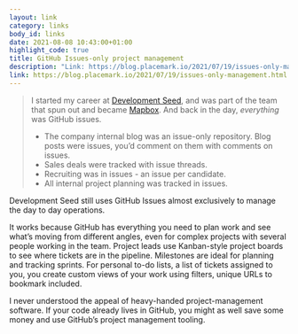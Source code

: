 ```yaml
---
layout: link
category: links
body_id: links
date: 2021-08-08 10:43:00+01:00
highlight_code: true
title: GitHub Issues-only project management
description: "Link: https://blog.placemark.io/2021/07/19/issues-only-management.html"
link: https://blog.placemark.io/2021/07/19/issues-only-management.html
---
```


> I started my career at  [Development Seed](https://developmentseed.org/), and was part of the team that spun out and became  [Mapbox](https://www.mapbox.com/). And back in the day, *everything* was GitHub issues.
> * The company internal blog was an issue-only repository. Blog posts were issues, you’d comment on them with comments on issues.
> * Sales deals were tracked with issue threads.
> * Recruiting was in issues - an issue per candidate.
> * All internal project planning was tracked in issues.

Development Seed still uses GitHub Issues almost exclusively to manage the day to day operations. 

It works because GitHub has everything you need to plan work and see what’s moving from different angles, even for complex projects with several people working in the team. Project leads use Kanban-style project boards to see where tickets are in the pipeline. Milestones are ideal for planning and tracking sprints. For personal to-do lists, a list of tickets assigned to you, you create custom views of your work using filters, unique URLs to bookmark included. 

I never understood the appeal of heavy-handed project-management software. If your code already lives in GitHub, you might as well save some money and use GitHub’s project management tooling.